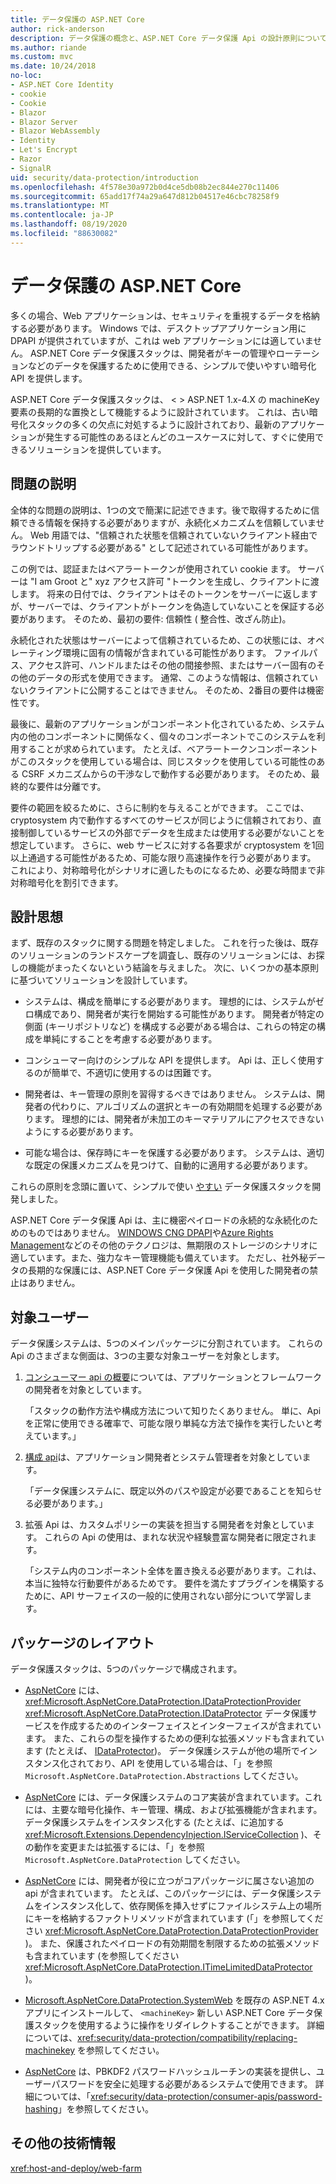 ```yaml
---
title: データ保護の ASP.NET Core
author: rick-anderson
description: データ保護の概念と、ASP.NET Core データ保護 Api の設計原則について説明します。
ms.author: riande
ms.custom: mvc
ms.date: 10/24/2018
no-loc:
- ASP.NET Core Identity
- cookie
- Cookie
- Blazor
- Blazor Server
- Blazor WebAssembly
- Identity
- Let's Encrypt
- Razor
- SignalR
uid: security/data-protection/introduction
ms.openlocfilehash: 4f578e30a972b0d4ce5db08b2ec844e270c11406
ms.sourcegitcommit: 65add17f74a29a647d812b04517e46cbc78258f9
ms.translationtype: MT
ms.contentlocale: ja-JP
ms.lasthandoff: 08/19/2020
ms.locfileid: "88630082"
---
```

# <a name="aspnet-core-data-protection"></a>データ保護の ASP.NET Core

多くの場合、Web アプリケーションは、セキュリティを重視するデータを格納する必要があります。 Windows では、デスクトップアプリケーション用に DPAPI が提供されていますが、これは web アプリケーションには適していません。 ASP.NET Core データ保護スタックは、開発者がキーの管理やローテーションなどのデータを保護するために使用できる、シンプルで使いやすい暗号化 API を提供します。

ASP.NET Core データ保護スタックは、 &lt; &gt; ASP.NET 1.x-4.X の machineKey 要素の長期的な置換として機能するように設計されています。 これは、古い暗号化スタックの多くの欠点に対処するように設計されており、最新のアプリケーションが発生する可能性のあるほとんどのユースケースに対して、すぐに使用できるソリューションを提供しています。

## <a name="problem-statement"></a>問題の説明

全体的な問題の説明は、1つの文で簡潔に記述できます。後で取得するために信頼できる情報を保持する必要がありますが、永続化メカニズムを信頼していません。 Web 用語では、"信頼された状態を信頼されていないクライアント経由でラウンドトリップする必要がある" として記述されている可能性があります。

この例では、認証またはベアラートークンが使用されてい cookie ます。 サーバーは "I am Groot と" xyz アクセス許可 "トークンを生成し、クライアントに渡します。 将来の日付では、クライアントはそのトークンをサーバーに返しますが、サーバーでは、クライアントがトークンを偽造していないことを保証する必要があります。 そのため、最初の要件: 信頼性 ( 整合性、改ざん防止)。

永続化された状態はサーバーによって信頼されているため、この状態には、オペレーティング環境に固有の情報が含まれている可能性があります。 ファイルパス、アクセス許可、ハンドルまたはその他の間接参照、またはサーバー固有のその他のデータの形式を使用できます。 通常、このような情報は、信頼されていないクライアントに公開することはできません。 そのため、2番目の要件は機密性です。

最後に、最新のアプリケーションがコンポーネント化されているため、システム内の他のコンポーネントに関係なく、個々のコンポーネントでこのシステムを利用することが求められています。 たとえば、ベアラートークンコンポーネントがこのスタックを使用している場合は、同じスタックを使用している可能性のある CSRF メカニズムからの干渉なしで動作する必要があります。 そのため、最終的な要件は分離です。

要件の範囲を絞るために、さらに制約を与えることができます。 ここでは、cryptosystem 内で動作するすべてのサービスが同じように信頼されており、直接制御しているサービスの外部でデータを生成または使用する必要がないことを想定しています。 さらに、web サービスに対する各要求が cryptosystem を1回以上通過する可能性があるため、可能な限り高速操作を行う必要があります。 これにより、対称暗号化がシナリオに適したものになるため、必要な時間まで非対称暗号化を割引できます。

## <a name="design-philosophy"></a>設計思想

まず、既存のスタックに関する問題を特定しました。 これを行った後は、既存のソリューションのランドスケープを調査し、既存のソリューションには、お探しの機能がまったくないという結論を与えました。 次に、いくつかの基本原則に基づいてソリューションを設計しています。

* システムは、構成を簡単にする必要があります。 理想的には、システムがゼロ構成であり、開発者が実行を開始する可能性があります。 開発者が特定の側面 (キーリポジトリなど) を構成する必要がある場合は、これらの特定の構成を単純にすることを考慮する必要があります。

* コンシューマー向けのシンプルな API を提供します。 Api は、正しく使用するのが簡単で、不適切に使用するのは困難です。

* 開発者は、キー管理の原則を習得するべきではありません。 システムは、開発者の代わりに、アルゴリズムの選択とキーの有効期間を処理する必要があります。 理想的には、開発者が未加工のキーマテリアルにアクセスできないようにする必要があります。

* 可能な場合は、保存時にキーを保護する必要があります。 システムは、適切な既定の保護メカニズムを見つけて、自動的に適用する必要があります。

これらの原則を念頭に置いて、シンプルで使い [やすい](xref:security/data-protection/using-data-protection) データ保護スタックを開発しました。

ASP.NET Core データ保護 Api は、主に機密ペイロードの永続的な永続化のためのものではありません。 [WINDOWS CNG DPAPI](/windows/win32/seccng/cng-dpapi)や[Azure Rights Management](/rights-management/)などのその他のテクノロジは、無期限のストレージのシナリオに適しています。また、強力なキー管理機能も備えています。 ただし、社外秘データの長期的な保護には、ASP.NET Core データ保護 Api を使用した開発者の禁止はありません。

## <a name="audience"></a>対象ユーザー

データ保護システムは、5つのメインパッケージに分割されています。 これらの Api のさまざまな側面は、3つの主要な対象ユーザーを対象とします。

1. [コンシューマー api の概要](xref:security/data-protection/consumer-apis/overview)については、アプリケーションとフレームワークの開発者を対象としています。

   「スタックの動作方法や構成方法について知りたくありません。 単に、Api を正常に使用できる確率で、可能な限り単純な方法で操作を実行したいと考えています。」

2. [構成 api](xref:security/data-protection/configuration/overview)は、アプリケーション開発者とシステム管理者を対象としています。

   「データ保護システムに、既定以外のパスや設定が必要であることを知らせる必要があります。」

3. 拡張 Api は、カスタムポリシーの実装を担当する開発者を対象としています。 これらの Api の使用は、まれな状況や経験豊富な開発者に限定されます。

   「システム内のコンポーネント全体を置き換える必要があります。これは、本当に独特な行動要件があるためです。 要件を満たすプラグインを構築するために、API サーフェイスの一般的に使用されない部分について学習します。

## <a name="package-layout"></a>パッケージのレイアウト

データ保護スタックは、5つのパッケージで構成されます。

* [AspNetCore](https://www.nuget.org/packages/Microsoft.AspNetCore.DataProtection.Abstractions/) には、 <xref:Microsoft.AspNetCore.DataProtection.IDataProtectionProvider> <xref:Microsoft.AspNetCore.DataProtection.IDataProtector> データ保護サービスを作成するためのインターフェイスとインターフェイスが含まれています。 また、これらの型を操作するための便利な拡張メソッドも含まれています (たとえば、 [IDataProtector](xref:Microsoft.AspNetCore.DataProtection.DataProtectionCommonExtensions.Protect*))。 データ保護システムが他の場所でインスタンス化されており、API を使用している場合は、「」を参照 `Microsoft.AspNetCore.DataProtection.Abstractions` してください。

* [AspNetCore](https://www.nuget.org/packages/Microsoft.AspNetCore.DataProtection/) には、データ保護システムのコア実装が含まれています。これには、主要な暗号化操作、キー管理、構成、および拡張機能が含まれます。 データ保護システムをインスタンス化する (たとえば、に追加する <xref:Microsoft.Extensions.DependencyInjection.IServiceCollection> )、その動作を変更または拡張するには、「」を参照 `Microsoft.AspNetCore.DataProtection` してください。

* [AspNetCore](https://www.nuget.org/packages/Microsoft.AspNetCore.DataProtection.Extensions/) には、開発者が役に立つがコアパッケージに属さない追加の api が含まれています。 たとえば、このパッケージには、データ保護システムをインスタンス化して、依存関係を挿入せずにファイルシステム上の場所にキーを格納するファクトリメソッドが含まれています (「」を参照してください <xref:Microsoft.AspNetCore.DataProtection.DataProtectionProvider> )。 また、保護されたペイロードの有効期間を制限するための拡張メソッドも含まれています (を参照してください <xref:Microsoft.AspNetCore.DataProtection.ITimeLimitedDataProtector> )。

* [Microsoft.AspNetCore.DataProtection.SystemWeb](https://www.nuget.org/packages/Microsoft.AspNetCore.DataProtection.SystemWeb/) を既存の ASP.NET 4.x アプリにインストールして、 `<machineKey>` 新しい ASP.NET Core データ保護スタックを使用するように操作をリダイレクトすることができます。 詳細については、<xref:security/data-protection/compatibility/replacing-machinekey> を参照してください。

* [AspNetCore](https://www.nuget.org/packages/Microsoft.AspNetCore.Cryptography.KeyDerivation/) は、PBKDF2 パスワードハッシュルーチンの実装を提供し、ユーザーパスワードを安全に処理する必要があるシステムで使用できます。 詳細については、「<xref:security/data-protection/consumer-apis/password-hashing>」を参照してください。

## <a name="additional-resources"></a>その他の技術情報

<xref:host-and-deploy/web-farm>
